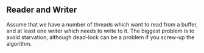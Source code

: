 ## Reader and Writer
Assume that we have a number of threads which want to read from a buffer, and at least one writer which needs to write to it. 
The biggest problem is to avoid starvation, although dead-lock can be a problem if you screw-up the algorithm.
